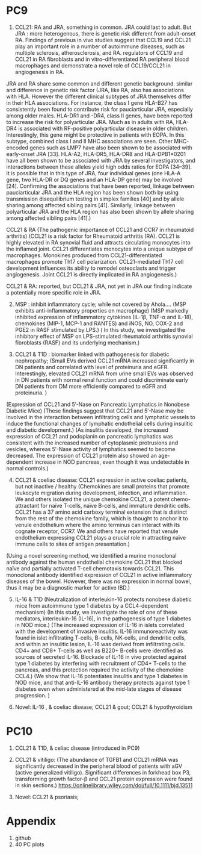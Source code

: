  # PC9		
	
1. CCL21: RA and JRA, something in common. JRA could last to adult. But JRA : more heterogenous, there is genetic risk different from adult-onset RA.
Findings of previous in vivo studies suggest that CCL19 and CCL21 play an important role in a number of autoimmune diseases,
such as multiple sclerosis, atherosclerosis, and RA.
regulators of CCL19 and CCL21 in RA fibroblasts and in vitro–differentiated RA peripheral blood macrophages and demonstrate
a novel role of CCL19/CCL21 in angiogenesis in RA.

JRA and RA share some common and different genetic background. similar and difference in genetic risk factor
(JRA, like RA, also has associations with HLA. However the different clinical subtypes of JRA themselves differ in their HLA associations.
For instance, the class I gene HLA-B27 has consistently been found to contribute risk for pauciarticular JRA, especially among older males.
HLA-DR1 and -DR4, class II genes, have been reported to increase the risk for polyarticular JRA. Much as in adults with RA, HLA-DR4 is
associated with RF-positive polyarticular disease in older children. Interestingly, this gene might be protective in patients with EOPA.
In this subtype, combined class I and II MHC associations are seen. Other MHC-encoded genes such as LMP7 have also been shown to be associated
with early-onset JRA [33]. HLA-A2, HLA-DR5, HLA-DR8 and HLA-DPB1*0201 have all been shown to be associated with JRA by several investigators,
and interactions between these alleles yield high odds ratios for EOPA [34–39]. It is possible that in this type of JRA, four individual genes
(one HLA-A gene, two HLA-DR or DQ genes and an HLA-DP gene) may be involved [24]. Confirming the associations that have been reported, linkage
between pauciarticular JRA and the HLA region has been shown both by using transmission disequilibrium testing in simplex families [40] and
by allele sharing among affected sibling pairs [41]. Similarly, linkage between polyarticular JRA and the HLA region has also been shown by
allele sharing among affected sibling pairs [41].)

CCL21 & RA
(The pathogenic importance of CCL21 and CCR7 in rheumatoid arthritis)
(CCL21 is a risk factor for Rheumatoid arthritis (RA).
CCL21 is highly elevated in RA synovial fluid and attracts circulating monocytes into the inflamed joint.
CCL21 differentiates monocytes into a unique subtype of macrophages.
Monokines produced from CCL21-differentiated macrophages promote Th17 cell polarization.
CCL21-mediated Th17 cell development influences its ability to remodel osteoclasts and trigger angiogenesis.
Joint CCL21 is directly implicated in RA angiogenesis.)

CCL21 & RA: reported, but CCL21 & JRA, not yet in JRA
our finding indicate a potentially more specific role in JRA.


2. MSP : inhibit inflammatory cycle; while not covered by Ahola....
(MSP exhibits anti-inflammatory properties on macrophage)
(MSP markedly inhibited expression of inflammatory cytokines (IL-1β, TNF-α and IL-18),
chemokines (MIP-1, MCP-1 and RANTES) and iNOS, NO, COX-2 and PGE2 in RASF stimulated by LPS.)
( In this study, we investigated the inhibitory effect of MSP on LPS-stimulated rheumatoid
arthritis synovial fibroblasts (RASF) and its underlying mechanism.)

3. CCL21 & T1D : biomarker linked with pathogenesis for diabetic nephropathy;
(Small EVs derived CCL21 mRNA increased significantly in DN patients and correlated with level of proteinuria and eGFR.
Interestingly, elevated CCL21 mRNA from urine small EVs was observed in DN patients with normal renal function and could
discriminate early DN patients from DM more efficiently compared to eGFR and proteinuria. )

(Expression of CCL21 and 5′-Nase on Pancreatic Lymphatics in Nonobese Diabetic Mice)
(These findings suggest that CCL21 and 5′-Nase may be involved in the interaction between infiltrating cells and lymphatic
vessels to induce the functional changes of lymphatic endothelial cells during insulitic and diabetic development.)
(As insulitis developed, the increased expression of CCL21 and podoplanin on pancreatic lymphatics was consistent with
the increased number of cytoplasmic protrusions and vesicles, whereas 5′-Nase activity of lymphatics seemed to become decreased.
The expression of CCL21 protein also showed an age-dependent increase in NOD pancreas, even though it was undetectable in normal controls.)

4. CCL21 & coeliac disease: CCL21 expression in active coeliac patients, but not inactive / healthy
(Chemokines are small proteins that promote leukocyte migration during development, infection, and inflammation.
We and others isolated the unique chemokine CCL21, a potent chemo-attractant for naïve T-cells, naïve B-cells,
and immature dendritic cells. CCL21 has a 37 amino acid carboxy terminal extension that is distinct from the rest
of the chemokine family, which is thought to anchor it to venule endothelium where the amino terminus can interact
with its cognate receptor, CCR7. We and others have reported that venule endothelium expressing CCL21 plays a
crucial role in attracting naïve immune cells to sites of antigen presentation.)

(Using a novel screening method, we identified a murine monoclonal antibody against the human endothelial chemokine CCL21 that blocked naïve and partially
activated T-cell chemotaxis towards CCL21. This monoclonal antibody identified expression of CCL21 in active
inflammatory diseases of the bowel. However, there was no expression in normal bowel, thus it may be a diagnostic marker for active IBD.)

5. IL-16 & T1D
(Neutralization of interleukin-16 protects nonobese diabetic mice from autoimmune type 1 diabetes by a CCL4-dependent mechanism)
(In this study, we investigate the role of one of these mediators, interleukin-16 (IL-16), in the pathogenesis of type 1 diabetes in NOD mice.)
(The increased expression of IL-16 in islets correlated with the development of invasive insulitis. IL-16 immunoreactivity was found in
islet infiltrating T-cells, B-cells, NK-cells, and dendritic cells, and within an insulitic lesion, IL-16 was derived from
infiltrating cells. CD4+ and CD8+ T-cells as well as B220+ B-cells were identified as sources of secreted IL-16.
Blockade of IL-16 in vivo protected against type 1 diabetes by interfering with recruitment of CD4+ T-cells to the pancreas,
and this protection required the activity of the chemokine CCL4.)
(We show that IL-16 potentiates insulitis and type 1 diabetes in NOD mice, and that anti-IL-16 antibody therapy protects against type 1
diabetes even when administered at the mid-late stages of disease progression. )

6. Novel: IL-16 , & coeliac disease; CCL21 & gout; CCL21 & hypothyroidism

# PC10
1. CCL21 & T1D, & celiac disease (introduced in PC9)
2. CCL21 & vitiligo:
(The abundance of TGFB1 and CCL21 mRNA was significantly decreased in the peripheral blood of patients with aGV (active generalized vitiligo).
Significant differences in forkhead box P3, transforming growth factor-β and CCL21 protein expression were found in skin sections.)
https://onlinelibrary.wiley.com/doi/full/10.1111/bjd.13511

6. Novel: CCL21 & psoriasis;



# Appendix
1. github
2. 40 PC plots
